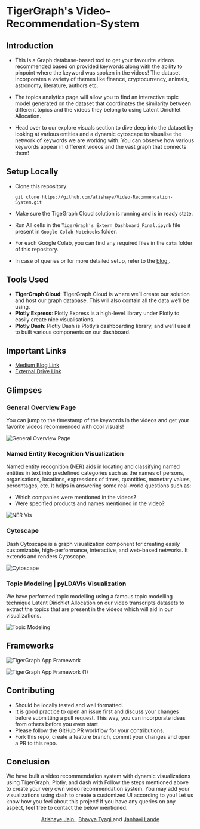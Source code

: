 # TigerGraph's Video-Recommendation-System

## Introduction
- This is a Graph database-based tool to get your favourite videos recommended based on provided keywords along with the ability to pinpoint where the keyword was spoken in the videos! The dataset incorporates a variety of themes like finance, cryptocurrency, animals, astronomy, literature, authors etc. 

- The topics analytics page will allow you to find an interactive topic model generated on the dataset that coordinates the similarity between different topics and the videos they belong to using Latent Dirichlet Allocation. 

- Head over to our explore visuals section to dive deep into the dataset by looking at various entities and a dynamic cytoscape to visualise the network of keywords we are working with. You can observe how various keywords appear in different videos and the vast graph that connects them! 

## Setup Locally
- Clone this repository:

  `git clone https://github.com/atishaye/Video-Recommendation-System.git`
- Make sure the TigeGraph Cloud solution is running and is in ready state.
- Run All cells in the `TigerGraph's_Extern_Dashboard_Final.ipynb` file present in `Google Colab Notebooks` folder.
- For each Google Colab, you can find any required files in the `data` folder of this repository.
- In case of queries or for more detailed setup, refer to the <a href="https://medium.com/@btyagi/video-recommendation-system-561dd60e563b">blog </a>.

## Tools Used
- **TigerGraph Cloud**: TigerGraph Cloud is where we’ll create our solution and host our graph database. This will also contain all the data we’ll be using.
- **Plotly Express**: Plotly Express is a high-level library under Plotly to easily create nice visualisations.
- **Plotly Dash**: Plotly Dash is Plotly’s dashboarding library, and we’ll use it to built various components on our dashboard.
## Important Links
- <a href="https://medium.com/@btyagi/video-recommendation-system-561dd60e563b"> Medium Blog Link </a>
- <a href="https://drive.google.com/drive/folders/1k1nDWr2p4p63X2LegnFjBwqRhmjBl-Uh?usp=sharing"> External Drive Link </a>

## Glimpses

### General Overview Page
You can jump to the timestamp of the keywords in the videos and get your favorite videos recommended with cool visuals!

  ![General Overview Page](https://user-images.githubusercontent.com/55448429/166070187-c72fe759-3dfd-4723-92d0-64fe20ee05e1.gif)

### Named Entity Recognition Visualization

Named entity recognition (NER) aids in locating and classifying named entities in text into predefined categories such as the names of persons, organisations, locations, expressions of times, quantities, monetary values, percentages, etc. It helps in answering some real-world questions such as:
- Which companies were mentioned in the videos?
- Were specified products and names mentioned in the video?

![NER Vis](https://user-images.githubusercontent.com/55448429/166070211-cec8a791-d1d0-46fe-b925-762dc346e145.gif)

### Cytoscape

Dash Cytoscape is a graph visualization component for creating easily customizable, high-performance, interactive, and web-based networks. It extends and renders Cytoscape.

  ![Cytoscape](https://user-images.githubusercontent.com/55448429/166070258-2b46b595-ccc6-43e9-b256-6fba84a04f88.gif)

### Topic Modeling | pyLDAVis Visualization

We have performed topic modelling using a famous topic modelling technique Latent Dirichlet Allocation on our video transcripts datasets to extract the topics that are present in the videos which will aid in our visualizations.
  
  ![Topic Modeling](https://user-images.githubusercontent.com/55448429/166070281-c7adf4ca-a081-4b65-9426-d3b6dd2bffeb.gif)

## Frameworks
  ![TigerGraph App Framework](https://user-images.githubusercontent.com/55448429/166103973-d9e0f1b1-807c-4337-a928-d7b6c62b5a32.png)

  ![TigerGraph App Framework (1)](https://user-images.githubusercontent.com/55448429/166103978-5bed876b-2a71-4ca0-bd04-7675fcad3ed8.png)

## Contributing

- Should be locally tested and well formatted.
- It is good practice to open an issue first and discuss your changes before submitting a pull request. This way, you can incorporate ideas from others before you even start.
- Please follow the GitHub PR workflow for your contributions.
- Fork this repo, create a feature branch, commit your changes and open a PR to this repo.

## Conclusion
We have built a video recommendation system with dynamic visualizations using TigerGraph, Plotly, and dash with
Follow the steps mentioned above to create your very own video recommendation system. You may add your visualizations using dash to create a customized UI according to you! Let us know how you feel about this project! If you have any queries on any aspect, feel free to contact the below mentioned.


<div align='center',style={'display':'flex'}> 
<a href="https://github.com/atishaye"> Atishaye Jain </a>
, <a href="https://github.com/bhavyatyagi"> Bhavya Tyagi </a>
 and <a href="https://github.com/janhavilande"> Janhavi Lande </a>
</div>
